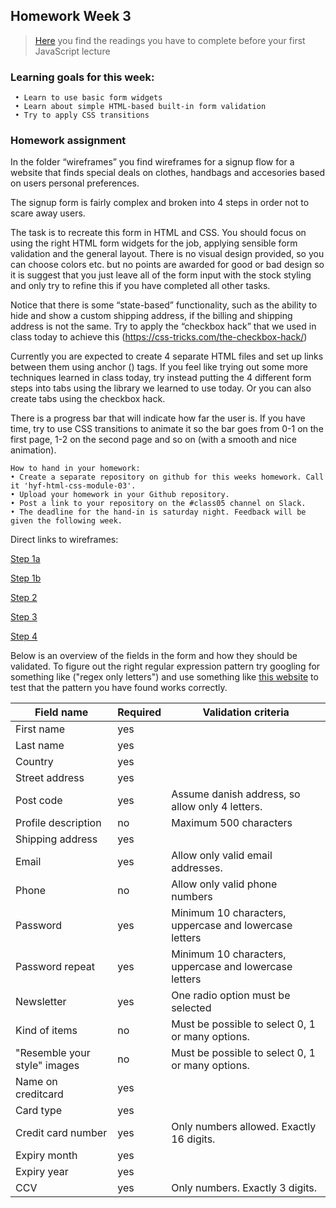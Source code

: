 ## Homework Week 3

>[Here](https://github.com/HackYourFuture-CPH/JavaScript/tree/master/Week0) you find the readings you have to complete before your first JavaScript lecture

### Learning goals for this week:
```
 • Learn to use basic form widgets
 • Learn about simple HTML-based built-in form validation
 • Try to apply CSS transitions
```

### Homework assignment

In the folder “wireframes” you find wireframes for a signup flow for a website that finds special deals on clothes, handbags and accesories based on users personal preferences.

The signup form is fairly complex and broken into 4 steps in order not to scare away users.

The task is to recreate this form in HTML and CSS. You should focus on using the right HTML form widgets for the job, applying sensible form validation and the general layout. There is no visual design provided, so you can choose colors etc. but no points are awarded for good or bad design so it is suggest that you just leave all of the form input with the stock styling and only try to refine this if you have completed all other tasks.

Notice that there is some “state-based” functionality, such as the ability to hide and show a custom shipping address, if the billing and shipping address is not the same. Try to apply the “checkbox hack” that we used in class today to achieve this (https://css-tricks.com/the-checkbox-hack/)

Currently you are expected to create 4 separate HTML files and set up links between them using anchor (<a>) tags. If you feel like trying out some more techniques learned in class today, try instead putting the 4 different form steps into tabs using the library we learned to use today. Or you can also create tabs using the checkbox hack. 

There is a progress bar that will indicate how far the user is. If you have time, try to use CSS transitions to animate it so the bar goes from 0-1 on the first page, 1-2 on the second page and so on (with a smooth and nice animation).

```
How to hand in your homework:
• Create a separate repository on github for this weeks homework. Call it 'hyf-html-css-module-03'.
• Upload your homework in your Github repository.
• Post a link to your repository on the #class05 channel on Slack.
• The deadline for the hand-in is saturday night. Feedback will be given the following week.
```

Direct links to wireframes:

[Step 1a](https://github.com/HackYourFuture-CPH/HTML-CSS/blob/master/Week3/wireframes/Step%201a.pdf)

[Step 1b](https://github.com/HackYourFuture-CPH/HTML-CSS/blob/master/Week3/wireframes/Step%201b.pdf)

[Step 2](https://github.com/HackYourFuture-CPH/HTML-CSS/blob/master/Week3/wireframes/Step%202.pdf)

[Step 3](https://github.com/HackYourFuture-CPH/HTML-CSS/blob/master/Week3/wireframes/Step%203.pdf)

[Step 4](https://github.com/HackYourFuture-CPH/HTML-CSS/blob/master/Week3/wireframes/Step%204.pdf)

Below is an overview of the fields in the form and how they should be validated. To figure out the right regular expression pattern try googling for something like ("regex only letters") and use something like [this website](https://regexr.com/) to test that the pattern you have found works correctly.

| Field name                   | Required | Validation criteria                                    |
|------------------------------|----------|--------------------------------------------------------|
| First name                   | yes      |                                                        |
| Last name                    | yes      |                                                        |
| Country                      | yes      |                                                        |
| Street address               | yes      |                                                        |
| Post code                    | yes      | Assume danish address, so allow only 4 letters.        |
| Profile description          | no       | Maximum 500 characters                                 |
| Shipping address             | yes      |                                                        |
| Email                        | yes      | Allow only valid email addresses.                      |
| Phone                        | no       | Allow only valid phone numbers                         |
| Password                     | yes      | Minimum 10 characters, uppercase and lowercase letters |
| Password repeat              | yes      | Minimum 10 characters, uppercase and lowercase letters |
| Newsletter                   | yes      | One radio option must be selected                      |
| Kind of items                | no       | Must be possible to select 0, 1 or many options.       |
| "Resemble your style" images | no       | Must be possible to select 0, 1 or many options.       |
| Name on creditcard           | yes      |                                                        |
| Card type                    | yes      |                                                        |
| Credit card number           | yes      | Only numbers allowed. Exactly 16 digits.               |
| Expiry month                 | yes      |                                                        |
| Expiry year                  | yes      |                                                        |
| CCV                          | yes      | Only numbers. Exactly 3 digits.                        |
